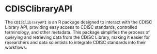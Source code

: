 # CDISClibraryAPI

The `CDISClibraryAPI` is an R package designed to interact with the CDISC Library API, providing easy access to CDISC standards, controlled terminology, and other metadata. This package simplifies the process of querying and retrieving data from the CDISC Library, making it easier for researchers and data scientists to integrate CDISC standards into their workflows.

